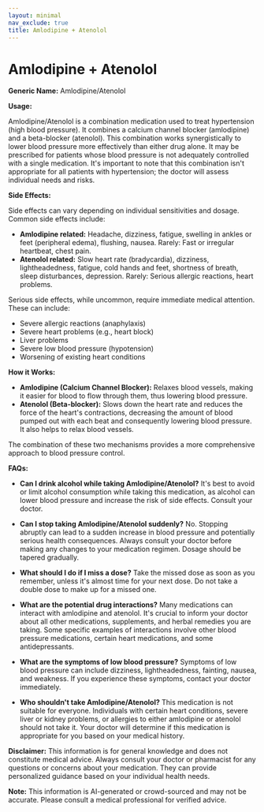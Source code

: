 ```yaml
---
layout: minimal
nav_exclude: true
title: Amlodipine + Atenolol
---
```


# Amlodipine + Atenolol

**Generic Name:** Amlodipine/Atenolol

**Usage:**

Amlodipine/Atenolol is a combination medication used to treat hypertension (high blood pressure).  It combines a calcium channel blocker (amlodipine) and a beta-blocker (atenolol).  This combination works synergistically to lower blood pressure more effectively than either drug alone.  It may be prescribed for patients whose blood pressure is not adequately controlled with a single medication.  It's important to note that this combination isn't appropriate for all patients with hypertension; the doctor will assess individual needs and risks.

**Side Effects:**

Side effects can vary depending on individual sensitivities and dosage.  Common side effects include:

* **Amlodipine related:**  Headache, dizziness, fatigue, swelling in ankles or feet (peripheral edema), flushing, nausea.  Rarely:  Fast or irregular heartbeat, chest pain.
* **Atenolol related:**  Slow heart rate (bradycardia), dizziness, lightheadedness, fatigue, cold hands and feet, shortness of breath, sleep disturbances, depression.  Rarely:  Serious allergic reactions, heart problems.

Serious side effects, while uncommon, require immediate medical attention.  These can include:

* Severe allergic reactions (anaphylaxis)
* Severe heart problems (e.g., heart block)
* Liver problems
* Severe low blood pressure (hypotension)
* Worsening of existing heart conditions


**How it Works:**

* **Amlodipine (Calcium Channel Blocker):** Relaxes blood vessels, making it easier for blood to flow through them, thus lowering blood pressure.
* **Atenolol (Beta-blocker):** Slows down the heart rate and reduces the force of the heart's contractions, decreasing the amount of blood pumped out with each beat and consequently lowering blood pressure.  It also helps to relax blood vessels.

The combination of these two mechanisms provides a more comprehensive approach to blood pressure control.


**FAQs:**

* **Can I drink alcohol while taking Amlodipine/Atenolol?**  It's best to avoid or limit alcohol consumption while taking this medication, as alcohol can lower blood pressure and increase the risk of side effects.  Consult your doctor.

* **Can I stop taking Amlodipine/Atenolol suddenly?** No.  Stopping abruptly can lead to a sudden increase in blood pressure and potentially serious health consequences.  Always consult your doctor before making any changes to your medication regimen.  Dosage should be tapered gradually.

* **What should I do if I miss a dose?** Take the missed dose as soon as you remember, unless it's almost time for your next dose. Do not take a double dose to make up for a missed one.

* **What are the potential drug interactions?**  Many medications can interact with amlodipine and atenolol.  It's crucial to inform your doctor about all other medications, supplements, and herbal remedies you are taking.  Some specific examples of interactions involve other blood pressure medications, certain heart medications, and some antidepressants.

* **What are the symptoms of low blood pressure?**  Symptoms of low blood pressure can include dizziness, lightheadedness, fainting, nausea, and weakness.  If you experience these symptoms, contact your doctor immediately.

* **Who shouldn't take Amlodipine/Atenolol?**  This medication is not suitable for everyone. Individuals with certain heart conditions, severe liver or kidney problems, or allergies to either amlodipine or atenolol should not take it.  Your doctor will determine if this medication is appropriate for you based on your medical history.

**Disclaimer:** This information is for general knowledge and does not constitute medical advice.  Always consult your doctor or pharmacist for any questions or concerns about your medication.  They can provide personalized guidance based on your individual health needs.


**Note:** This information is AI-generated or crowd-sourced and may not be accurate. Please consult a medical professional for verified advice.